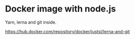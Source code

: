 # Docker image with node.js
Yarn, lerna and git inside.


https://hub.docker.com/repository/docker/justsl/lerna-and-git
